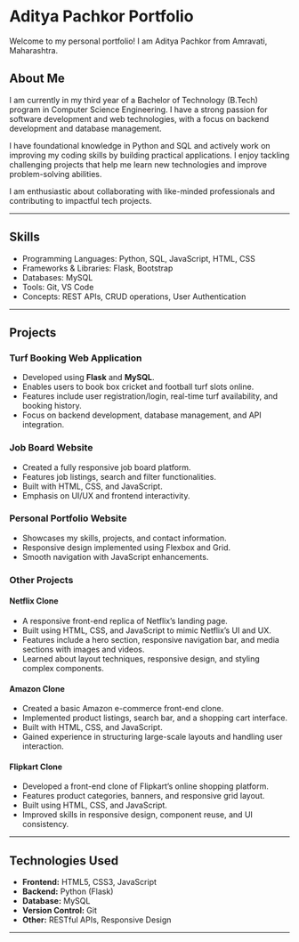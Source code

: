 # Aditya Pachkor Portfolio

Welcome to my personal portfolio! I am Aditya Pachkor from Amravati, Maharashtra.

## About Me

I am currently in my third year of a Bachelor of Technology (B.Tech) program in Computer Science Engineering. I have a strong passion for software development and web technologies, with a focus on backend development and database management.

I have foundational knowledge in Python and SQL and actively work on improving my coding skills by building practical applications. I enjoy tackling challenging projects that help me learn new technologies and improve problem-solving abilities.

I am enthusiastic about collaborating with like-minded professionals and contributing to impactful tech projects.

---

## Skills

- Programming Languages: Python, SQL, JavaScript, HTML, CSS
- Frameworks & Libraries: Flask, Bootstrap
- Databases: MySQL
- Tools: Git, VS Code
- Concepts: REST APIs, CRUD operations, User Authentication

---

## Projects

### Turf Booking Web Application
- Developed using **Flask** and **MySQL**.
- Enables users to book box cricket and football turf slots online.
- Features include user registration/login, real-time turf availability, and booking history.
- Focus on backend development, database management, and API integration.

### Job Board Website
- Created a fully responsive job board platform.
- Features job listings, search and filter functionalities.
- Built with HTML, CSS, and JavaScript.
- Emphasis on UI/UX and frontend interactivity.

### Personal Portfolio Website
- Showcases my skills, projects, and contact information.
- Responsive design implemented using Flexbox and Grid.
- Smooth navigation with JavaScript enhancements.

### Other Projects

#### Netflix Clone
- A responsive front-end replica of Netflix’s landing page.
- Built using HTML, CSS, and JavaScript to mimic Netflix’s UI and UX.
- Features include a hero section, responsive navigation bar, and media sections with images and videos.
- Learned about layout techniques, responsive design, and styling complex components.

#### Amazon Clone
- Created a basic Amazon e-commerce front-end clone.
- Implemented product listings, search bar, and a shopping cart interface.
- Built with HTML, CSS, and JavaScript.
- Gained experience in structuring large-scale layouts and handling user interaction.

#### Flipkart Clone
- Developed a front-end clone of Flipkart’s online shopping platform.
- Features product categories, banners, and responsive grid layout.
- Built using HTML, CSS, and JavaScript.
- Improved skills in responsive design, component reuse, and UI consistency.


---

## Technologies Used

- **Frontend:** HTML5, CSS3, JavaScript
- **Backend:** Python (Flask)
- **Database:** MySQL
- **Version Control:** Git
- **Other:** RESTful APIs, Responsive Design

---
